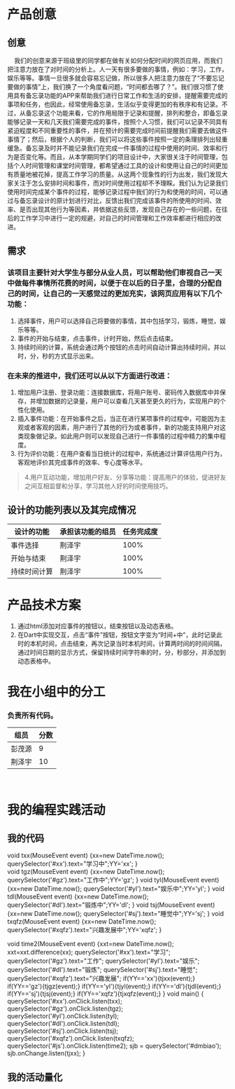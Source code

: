 # 产品创意
## 创意
     我们的创意来源于班级里的同学都在做有关如何分配时间的网页应用，而我们把注意力放在了对时间的分析上。人一天有很多要做的事情，例如：学习，工作，娱乐等等。事情一旦很多就会容易忘记做，所以很多人把注意力放在了“不要忘记要做的事情”上，我们换了一个角度看问题，“时间都去哪了？”。我们很习惯了使用具有备忘录功能的APP来帮助我们进行日常工作和生活的安排，提醒需要完成的事项和任务，也因此，经常使用备忘录，生活似乎变得更加的有秩序和有记录。不过，从备忘录这个功能来看，它的作用局限于记录和提醒，排列和整合，即备忘录能够记录一天和几天我们需要完成的事件，按照个人习惯，我们可以记录不同具有紧迫程度和不同重要性的事件，并在预计的需要完成时间前提醒我们需要去做这件事情了；然后，根据个人的判断，我们可以将这些事件按照一定的条理排列出轻重缓急。备忘录及时并不能记录我们在完成一件事情的过程中使用的时间、效率和行为是否变化等。而且，从本学期同学们的项目设计中，大家很关注于时间管理，包括个人时间管理和课堂时间管理，都希望通过工具的设计和使用让自己的时间更加有质量地被花掉，提高工作学习的质量。从这两个现象性的行为出发，我们发现大家关注于怎么安排时间和事件，而对时间使用过程却不予理睬。我们认为记录我们使用时间完成某个事件的过程，能够记录过程中我们的行为和使用的时间，可以通过与备忘录设计的原计划进行对比，反馈出我们完成该事件的所使用的时间、效率、是否出现其他行为等因素，并依据这些反馈，发现自己存在的一些问题，在往后的工作学习中进行一定的规避，对自己的时间管理和工作效率都进行相应的改进。
     
## 需求
### 该项目主要针对大学生与部分从业人员，可以帮助他们审视自己一天中做每件事情所花费的时间，以便于在以后的日子里，合理的分配自己的时间，让自己的一天感觉过的更加充实，该网页应用有以下几个功能：
1. 选择事件，用户可以选择自己将要做的事情，其中包括学习，锻炼，睡觉，娱乐等等。
2. 事件的开始与结束，点击事件，计时开始，然后点击结束。
3. 持续时间的计算，系统会通过两个按钮的点击时间自动计算出持续时间，并以时，分，秒的方式显示出来。
### 在未来的推进中，我们还可以从以下方面进行改进：
1. 增加用户注册、登录功能：连接数据库，将用户账号、密码传入数据库中并保存，并增加数据的记录量，用户可以查看几天甚至更久的行为，实现用户的个性化使用。
2. 插入事件功能：在开始事件之后，当正在进行某项事件的过程中，可能因为主观或者客观的因素，用户进行了其他的行为或者事件，新的功能支持用户对这类现象做记录。如此用户则可以发现自己进行一件事情的过程中精力的集中程度。
3. 行为评价功能：在用户查看当日统计的过程中，系统通过计算评估用户行为，客观地评价其完成事件的效率、专心度等水平。
>4.用户互动功能，增加用户好友、分享等功能：提高用户的体验，促进好友之间互相监督和分享，学习其他人好的时间使用技巧。

## 设计的功能列表以及其完成情况
设计的功能|承担该功能的组员|任务完成度
 --|--|--
  事件选择|荆泽宇|100%
  开始与结束|荆泽宇|100%
  持续时间计算|荆泽宇|100%
  
# 产品技术方案
1. 通过html添加对应事件的按钮以，结束按钮以及动态表格。
2. 在Dart中实现交互，点击“事件”按钮，按钮文字变为“时间+中”，此时记录此时的本机时间，点击结束，再次记录当时本机时间，计算两时间的时间间隔，通过时间日期的显示方式，保留持续时间字符串的时，分，秒部分，并添加到动态表格中。

# 我在小组中的分工
### 负责所有代码。
  组员|分数
 --|--
  彭茂源|9
  荆泽宇|10
  
# 我的编程实践活动
## 我的代码

void txx(MouseEvent event)
{xx=new DateTime.now();
querySelector('#xx').text="学习中";YY='xx'; }   
void tgz(MouseEvent event)
{xx=new DateTime.now();
querySelector('#gz').text="工作中";YY='gz'; }
void tyl(MouseEvent event)
{xx=new DateTime.now();
querySelector('#yl').text="娱乐中";YY='yl'; }
void tdl(MouseEvent event)
{xx=new DateTime.now();
querySelector('#dl').text="锻炼中";YY='dl'; }
void tsj(MouseEvent event)
{xx=new DateTime.now();
querySelector('#sj').text="睡觉中";YY='sj'; }
void txqfz(MouseEvent event)
{xx=new DateTime.now();
querySelector('#xqfz').text="兴趣发展中";YY='xqfz'; }

void time2(MouseEvent event)
{xxt=new DateTime.now();
xxt=xxt.difference(xx);
querySelector('#xx').text="学习";
querySelector('#gz').text="工作";
querySelector('#yl').text="娱乐";
querySelector('#dl').text="锻炼";
querySelector('#sj').text="睡觉";
querySelector('#xqfz').text="兴趣发展";
if(YY=='xx'){tjxx(event);}
if(YY=='gz'){tjgz(event);}
if(YY=='yl'){tjyl(event);}
if(YY=='dl'){tjdl(event);}
if(YY=='sj'){tjsj(event);}
if(YY=='xqfz'){tjxqfz(event);}
}
void main() 
{
    querySelector('#xx').onClick.listen(txx);
      querySelector('#gz').onClick.listen(tgz);
        querySelector('#yl').onClick.listen(tyl);
          querySelector('#dl').onClick.listen(tdl);
            querySelector('#sj').onClick.listen(tsj);
             querySelector('#xqfz').onClick.listen(txqfz);
    querySelector('#js').onClick.listen(time2);
    sjb = querySelector('#dmbiao');  
    sjb.onChange.listen(tjxx);
}

## 我的活动量化

